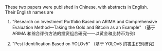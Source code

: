 These two papers were published in Chinese, with abstracts in English. Their English names are

1. "Research on Investment Portfolio Based on ARIMA and Comprehensive Evaluation Method—Taking the Gold and Bitcoin as an Example" （基于 ARIMA 和综合评价方法的投资组合研究——以黄金和比特币为例）

2. "Pest Identification Based on YOLOv5" （基于 YOLOv5 的害虫识别研究）
